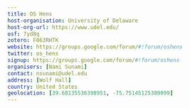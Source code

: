 ```yaml
---
title: OS Hens
host-organisation: University of Delaware
host-org-url: https://www.udel.edu/
osf: 7yd8q
zotero: F863RHTK
website: https://groups.google.com/forum/#!forum/oshens
twitter: os_hens
signup: https://groups.google.com/forum/#!forum/oshens
organisers: [Nami Sunami]
contact: nsunami@udel.edu
address: [Wolf Hall]
country: United States
geolocation: [39.68135536398951, -75.75145125389099]
---
```




